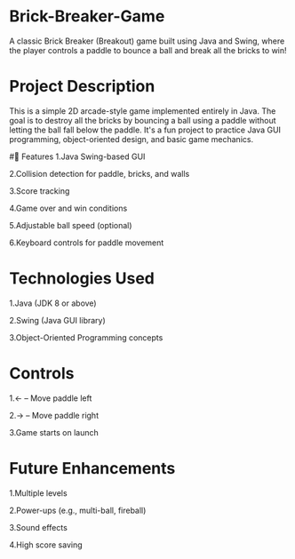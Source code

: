 # Brick-Breaker-Game
A classic Brick Breaker (Breakout) game built using Java and Swing, where the player controls a paddle to bounce a ball and break all the bricks to win!

# Project Description
This is a simple 2D arcade-style game implemented entirely in Java. The goal is to destroy all the bricks by bouncing a ball using a paddle without letting the ball fall below the paddle. It's a fun project to practice Java GUI programming, object-oriented design, and basic game mechanics.

#🚀 Features
1.Java Swing-based GUI

2.Collision detection for paddle, bricks, and walls

3.Score tracking

4.Game over and win conditions

5.Adjustable ball speed (optional)

6.Keyboard controls for paddle movement

 # Technologies Used
1.Java (JDK 8 or above)

2.Swing (Java GUI library)

3.Object-Oriented Programming concepts

 # Controls
1.← – Move paddle left

2.→  – Move paddle right

3.Game starts on launch

 # Future Enhancements
1.Multiple levels

2.Power-ups (e.g., multi-ball, fireball)

3.Sound effects

4.High score saving
